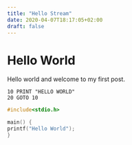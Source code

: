 ```yaml
---
title: "Hello Stream"
date: 2020-04-07T18:17:05+02:00
draft: false
---
```


# Hello World

Hello world and welcome to my first post.

```
10 PRINT "HELLO WORLD"
20 GOTO 10
```

```c
#include<stdio.h>

main() {
printf("Hello World");
}
```

